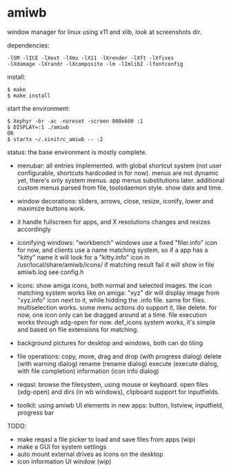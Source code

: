 # amiwb
window manager for linux using x11 and xlib, look at screenshots dir.

dependencies:
```
-lSM -lICE -lXext -lXmu -lX11 -lXrender -lXft -lXfixes 
-lXdamage -lXrandr -lXcomposite -lm -lImlib2 -lfontconfig 
```

install:
```
$ make
$ make install
```

start the environment:
```
$ Xephyr -br -ac -noreset -screen 800x600 :1
$ DISPLAY=:1 ./amiwb
OR
$ startx ~/.xinitrc_amiwb -- :2
```

status: the base environment is mostly complete.

- menubar:
	all entries implemented. with global shortcut system (not user configurable, 
	shortcuts hardcoded in for now). menus are not dynamic yet, there's only 
	system menus. app menus substitutions later.
	additional custom menus parsed from file, toolsdaemon style. 
	show date and time. 

- window decorations:
	sliders, arrows, close, resize, iconify, lower and maximize buttons work. 

- it handle fullscreen for apps, and X resolutions changes and resizes accordingly

- iconifying windows:
	"workbench" windows use a fixed "filer.info" icon for now, and clients use 
	a name matching system, so if a app has a "kitty" name it will look for 
	a "kitty.info" icon in /usr/local/share/amiwb/icons/
	if matching result fail it will show in file amiwb.log see config.h

- icons:
	show amiga icons, both normal and selected images.
	the icon matching system works like on amiga: "xyz" dir will display image 
	from "xyz.info" icon next to it, while hidding the .info file. same for 
	files. multiselection works. some menu actions do support it, like delete. 
	for now, one icon only can be dragged around at a time.
	file execution works through xdg-open for now.
	def_icons system works, it's simple and based on file extensions for matching.

- background pictures for desktop and windows, both can do tiling  

- file operations:
    copy, move, drag and drop (with progress dialog)
    delete (with warning dialog)
    rename (rename dialog) 
    execute (execute dialog, with file completion)
    information (icon info dialog)

- reqasl:
	browse the filesystem, using mouse or keyboard. 
	open files (xdg-open) and dirs (in wb windows), 
	clipboard support for inputfields.

- toolkit:
	using amiwb UI elements in new apps:
    button, listview, inputfield, progress bar 


TODO:

- make reqasl a file picker to load and save files from apps (wip)
- make a GUI for system settings 
- auto mount external drives as icons on the desktop
- icon information UI window (wip)

